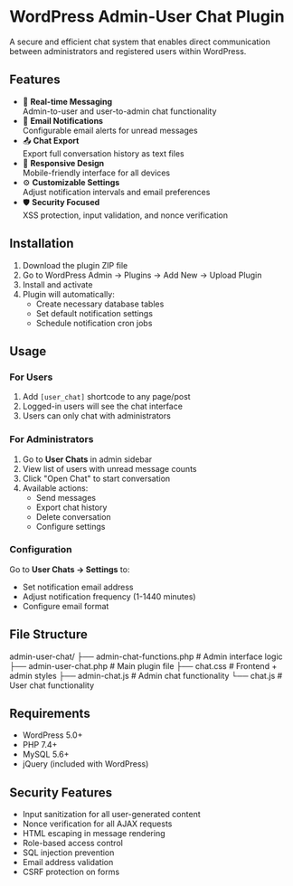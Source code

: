 # WordPress Admin-User Chat Plugin

A secure and efficient chat system that enables direct communication between administrators and registered users within WordPress.

## Features

- 💬 **Real-time Messaging**  
  Admin-to-user and user-to-admin chat functionality
- 🔔 **Email Notifications**  
  Configurable email alerts for unread messages
- 📤 **Chat Export**  
  Export full conversation history as text files
- 📱 **Responsive Design**  
  Mobile-friendly interface for all devices
- ⚙️ **Customizable Settings**  
  Adjust notification intervals and email preferences
- 🛡️ **Security Focused**  
  XSS protection, input validation, and nonce verification

## Installation

1. Download the plugin ZIP file
2. Go to WordPress Admin → Plugins → Add New → Upload Plugin
3. Install and activate
4. Plugin will automatically:
   - Create necessary database tables
   - Set default notification settings
   - Schedule notification cron jobs

## Usage

### For Users
1. Add `[user_chat]` shortcode to any page/post
2. Logged-in users will see the chat interface
3. Users can only chat with administrators

### For Administrators
1. Go to **User Chats** in admin sidebar
2. View list of users with unread message counts
3. Click "Open Chat" to start conversation
4. Available actions:
   - Send messages
   - Export chat history
   - Delete conversation
   - Configure settings

### Configuration
Go to **User Chats → Settings** to:
- Set notification email address
- Adjust notification frequency (1-1440 minutes)
- Configure email format

## File Structure
admin-user-chat/
├── admin-chat-functions.php # Admin interface logic
├── admin-user-chat.php # Main plugin file
├── chat.css # Frontend + admin styles
├── admin-chat.js # Admin chat functionality
└── chat.js # User chat functionality

## Requirements

- WordPress 5.0+
- PHP 7.4+
- MySQL 5.6+
- jQuery (included with WordPress)

## Security Features

- Input sanitization for all user-generated content
- Nonce verification for all AJAX requests
- HTML escaping in message rendering
- Role-based access control
- SQL injection prevention
- Email address validation
- CSRF protection on forms
